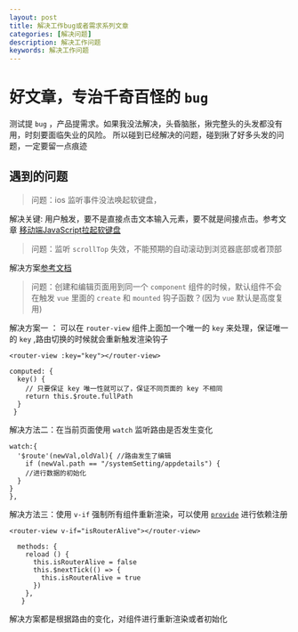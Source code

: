 ```yaml
---
layout: post
title: 解决工作bug或者需求系列文章
categories: [解决问题]
description: 解决工作问题
keywords: 解决工作问题 
---
```


# 好文章，专治千奇百怪的 `bug`
测试提 `bug` ，产品提需求。如果我没法解决，头昏脑胀，揪完整头的头发都没有用，时刻要面临失业的风险。
所以碰到已经解决的问题，碰到揪了好多头发的问题，一定要留一点痕迹 

##  遇到的问题

> 问题：ios 监听事件没法唤起软键盘，

解决关键: 用户触发，要不是直接点击文本输入元素，要不就是间接点击。参考文章
[移动端JavaScript拉起软键盘](http://www.iamaddy.net/2016/11/mobile-keyboard-javascript/)

> 问题：监听 `scrollTop` 失效，不能预期的自动滚动到浏览器底部或者顶部

解决方案[参考文档](https://developer.mozilla.org/zh-CN/docs/Web/API/Element/scrollIntoView)

> 问题：创建和编辑页面用到同一个 `component` 组件的时候，默认组件不会在触发 `vue` 里面的 `create` 和 `mounted` 钩子函数？(因为 `vue` 默认是高度复用)

解决方案一 ： 可以在 `router-view` 组件上面加一个唯一的 `key` 来处理，保证唯一的 `key` ,路由切换的时候就会重新触发渲染钩子
```
<router-view :key="key"></router-view>

computed: {
  key() {
    // 只要保证 key 唯一性就可以了，保证不同页面的 key 不相同
    return this.$route.fullPath
  }
 }
```

解决方法二：在当前页面使用 `watch` 监听路由是否发生变化

```
watch:{
  '$route'(newVal,oldVal){ //路由发生了编辑
    if (newVal.path == "/systemSetting/appdetails") {
    //进行数据的初始化
  }
}
},
```
解决方法三：使用 `v-if` 强制所有组件重新渲染，可以使用 [`provide`](https://cn.vuejs.org/v2/guide/components-edge-cases.html#%E4%BE%9D%E8%B5%96%E6%B3%A8%E5%85%A5) 进行依赖注册

```
<router-view v-if="isRouterAlive"></router-view>

  methods: {
    reload () {
      this.isRouterAlive = false
      this.$nextTick(() => {
        this.isRouterAlive = true
      })
    },
   }
```

解决方案都是根据路由的变化，对组件进行重新渲染或者初始化




